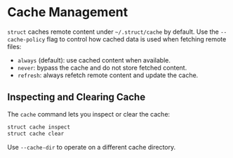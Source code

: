 # Cache Management

`struct` caches remote content under `~/.struct/cache` by default. Use the `--cache-policy` flag to control how cached data is used when fetching remote files:

- `always` (default): use cached content when available.
- `never`: bypass the cache and do not store fetched content.
- `refresh`: always refetch remote content and update the cache.

## Inspecting and Clearing Cache

The `cache` command lets you inspect or clear the cache:

```bash
struct cache inspect
struct cache clear
```

Use `--cache-dir` to operate on a different cache directory.
